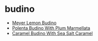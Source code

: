 # budino

 * [Meyer Lemon Budino](index/m/meyer-lemon-budino-235859.json)
 * [Polenta Budino With Plum Marmellata](index/p/polenta-budino-with-plum-marmellata.json)
 * [Caramel Budino With Sea Salt Caramel](index/c/caramel-budino-with-sea-salt-caramel.json)
